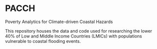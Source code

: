 # PACCH
Poverty Analytics for Climate-driven Coastal Hazards

This repository houses the data and code used for researching the lower 40% of 
Low and Middle Income Countries (LMICs) with populations vulnerable to 
coastal flooding events.
